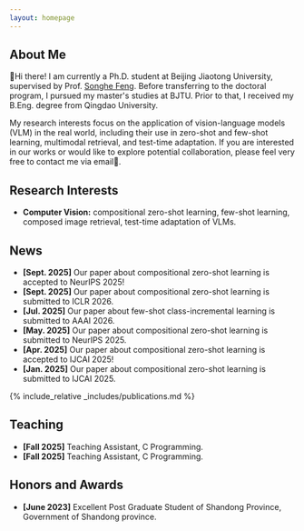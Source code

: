 ```yaml
---
layout: homepage
---
```


## About Me

👋Hi there! I am currently a Ph.D. student at Beijing Jiaotong University, supervised by Prof. [Songhe Feng](https://faculty.bjtu.edu.cn/8407/). Before transferring to the doctoral program, I pursued my master's studies at BJTU. Prior to that, I received my B.Eng. degree from Qingdao University.

My research interests focus on the application of vision-language models (VLM) in the real world, including their use in zero-shot and few-shot learning, multimodal retrieval, and test-time adaptation. If you are interested in our works or would like to explore potential collaboration, please feel very free to contact me via email🙌.

## Research Interests

- **Computer Vision:** compositional zero-shot learning, few-shot learning, composed image retrieval, test-time adaptation of VLMs.

## News

- **[Sept. 2025]** Our paper about compositional zero-shot learning is accepted to NeurIPS 2025!
- **[Sept. 2025]** Our paper about compositional zero-shot learning is submitted to ICLR 2026.
- **[Jul. 2025]** Our paper about few-shot class-incremental learning is submitted to AAAI 2026.
- **[May. 2025]** Our paper about compositional zero-shot learning is submitted to NeurIPS 2025.
- **[Apr. 2025]** Our paper about compositional zero-shot learning is accepted to IJCAI 2025!
- **[Jan. 2025]** Our paper about compositional zero-shot learning is submitted to IJCAI 2025.

{% include_relative _includes/publications.md %}

<!-- {% include_relative _includes/services.md %} -->

## Teaching

- **[Fall 2025]**  Teaching Assistant, C Programming.
- **[Fall 2025]**  Teaching Assistant, C Programming.
 
## Honors and Awards

- **[June 2023]**  Excellent Post Graduate Student of Shandong Province, Government of Shandong province.

